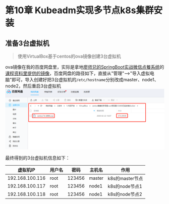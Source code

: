 # 第10章 Kubeadm实现多节点k8s集群安装

## 准备3台虚拟机
> 使用VirtualBox基于centos的ova镜像创建3台虚拟机

ova镜像在我的百度网盘里，实际是拿地[廖师兄的SpringBoot实战微信点餐系统](https://coding.imooc.com/down/117.html)的[课程资料里提供的镜像](https://git.imooc.com/coding-117/coding-117/src/develop/doc/虚拟机说明文档.md)，百度网盘的路径如下，直接从"管理"-->"导入虚拟电脑"即可，导入创建好把3台虚拟机的`/etc/hostname`分别改成master、node1、node2，然后重启3台虚拟机
![centos的用于virtualbox的ova镜像](images/centos的用于virtualbox的ova镜像.png)

最终得到的3台虚拟机信息如下：

| 虚拟机IP        | 用户名 | 密码   | 主机名 | 作用            |
| --------------- | ------ | ------ | ------ | --------------- |
| 192.168.100.116 | root   | 123456 | master | k8s的master节点 |
| 192.168.100.117 | root   | 123456 | node1  | k8s的node节点1  |
| 192.168.100.118 | root   | 123456 | node1  | k8s的node节点2  |

